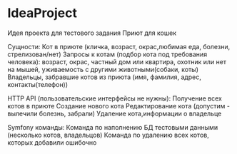# IdeaProject
Идея проекта для тестового задания Приют для кошек

Сущности:
Кот в приюте (кличка, возраст, окрас,любимая еда, болезни, стрелизован/нет)
Запросы к котам (подбор кота под требования человека): возраст, окрас, частный дом или квартира, охотник или нет на мышей, уживаемость с другими животными(собаки, коты)
Владельцы, забравшие котов из приюта (имя, фамилия, адрес, контакты(телефон))


HTTP API (пользовательские интерфейсы не нужны):
Получение всех котов в приюте 
Создание нового кота
Редактирование кота (допустим - вылечили болезнь, забрали)
Удаление кота,информации о владельце

Symfony команды:
Команда по наполнению БД тестовыми данными (несколько котов, владельцов)
Команда по удалению всех котов, которых добавили ошибочно
